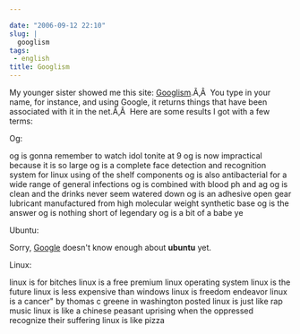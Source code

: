 ```yaml
---

date: "2006-09-12 22:10"
slug: |
  googlism
tags:
 - english
title: Googlism
---
```


My younger sister showed me this site:
[Googlism](http://www.googlism.com/).Ã‚Â  You type in your name, for
instance, and using Google, it returns things that have been associated
with it in the net.Ã‚Â  Here are some results I got with a few terms:

Og:

og is gonna remember to watch idol tonite at 9 og is now impractical
because it is so large og is a complete face detection and recognition
system for linux using of the shelf components og is also antibacterial
for a wide range of general infections og is combined with blood ph and
ag og is clean and the drinks never seem watered down og is an adhesive
open gear lubricant manufactured from high molecular weight synthetic
base og is the answer og is nothing short of legendary og is a bit of a
babe ye

Ubuntu:

Sorry, [Google](http://www.google.com/) doesn't know enough about
**ubuntu** yet.

Linux:

linux is for bitches linux is a free premium linux operating system
linux is the future linux is less expensive than windows linux is
freedom endeavor linux is a cancer" by thomas c greene in washington
posted linux is just like rap music linux is like a chinese peasant
uprising when the oppressed recognize their suffering linux is like
pizza
